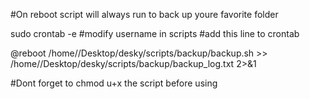 #On reboot script will always run to back up youre favorite folder



sudo crontab -e
#modify username in scripts
#add this line to crontab

@reboot /home/<user name>/Desktop/desky/scripts/backup/backup.sh >> /home/<user name>/Desktop/desky/scripts/backup/backup_log.txt 2>&1


#Dont forget to chmod u+x the script before using